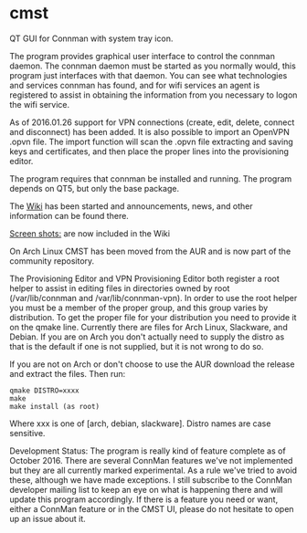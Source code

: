 cmst
====
QT GUI for Connman with system tray icon.

The program provides graphical user interface to control the connman daemon.  The connman daemon
must be started as you normally would, this program just interfaces with that daemon. You can see
what technologies and services connman has found, and for wifi services an agent is registered to
assist in obtaining the information from you necessary to logon the wifi service.

As of 2016.01.26 support for VPN connections (create, edit, delete, connect and disconnect) has been added.  It is also possible to import an OpenVPN .opvn file.  The import function will scan the .opvn file extracting and saving keys and certificates, and then place the proper lines into the provisioning editor.

The program requires that connman be installed and running.  The program depends on QT5, but only the base package. 

The [Wiki](https://github.com/andrew-bibb/cmst/wiki) has been started and announcements, news, and other information can be found there.

[Screen shots:](https://github.com/andrew-bibb/cmst/wiki/Screenshots) are now included in the Wiki

On Arch Linux CMST has been moved from the AUR and is now part of the community repository.

The Provisioning Editor and VPN Provisioning Editor both register a root helper to assist in editing files in directories owned by root (/var/lib/connman and /var/lib/connman-vpn).  In order to use the root helper you must be a member of the proper group, and this group varies by distribution.  To get the proper file for your distribution you need to provide it on the qmake line. Currently there are files for Arch Linux, Slackware, and Debian.  If you are on Arch you don't actually need to supply the distro as that is the default if one is not supplied, but it is not wrong to do so. 

If you are not on Arch or don't choose to use the AUR download the release and extract the files.  Then run:

    qmake DISTRO=xxxx
    make
    make install (as root)

Where xxx is one of [arch, debian, slackware]. Distro names are case sensitive.

Development Status:  The program is really kind of feature complete as of October 2016.  There are several ConnMan features we've not implemented but they are all currently marked experimental.  As a rule we've tried to avoid these, although we have made exceptions.  I still subscribe to the ConnMan developer mailing list to keep an eye on what is happening there and will update this program accordingly.  If there is a feature you need or want, either a ConnMan feature or in the CMST UI, please do not hesitate to open up an issue about it.     
